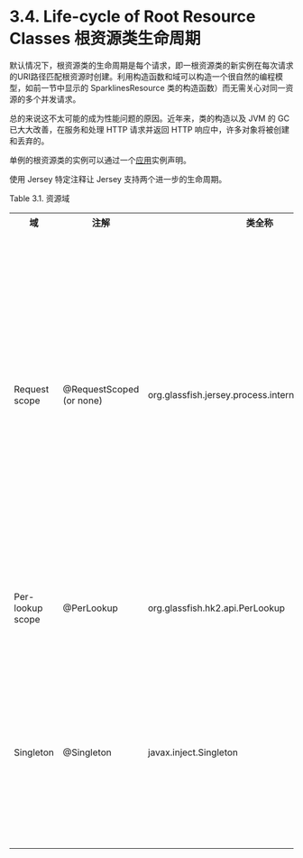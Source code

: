 3.4. Life-cycle of Root Resource Classes 根资源类生命周期
========================

默认情况下，根资源类的生命周期是每个请求，即一根资源类的新实例在每次请求的URI路径匹配根资源时创建。利用构造函数和域可以构造一个很自然的编程模型，如前一节中显示的 SparklinesResource 类的构造函数）而无需关心对同一资源的多个并发请求。

总的来说这不太可能的成为性能问题的原因。近年来，类的构造以及 JVM 的 GC 已大大改善，在服务和处理 HTTP 请求并返回 HTTP 响应中，许多对象将被创建和丢弃的。

单例的根资源类的实例可以通过一个[应用](http://jax-rs-spec.java.net/nonav/$%7Bjaxrs.api.version%7D/apidocs/javax/ws/rs/core/Application.html)实例声明。

使用 Jersey 特定注释让 Jersey 支持两个进一步的生命周期。

Table 3.1. 资源域

<table>
<tr>
<th>域</th>
<th>注解</th>
<th>类全称</th>
<th>描述</th>
</tr>
<tr>
<td>Request scope</td>
<td>@RequestScoped (or none)</td>
<td>org.glassfish.jersey.process.internal.RequestScoped</td>
<td>默认的生命周期（应用时没有注释的存在）。在这个范围的资源实例被创建为每个新的请求和用于该请求的处理。如果资源是在请求处理使用一次以上，总是相同的实例将被使用。这可能发生在匹配中一个资源子资源返回多次。在这种情况下，只有在实例将服务于请求。</td>
</tr>
<tr>
<td>Per-lookup scope</td>
<td>@PerLookup</td>
<td>org.glassfish.hk2.api.PerLookup</td>
<td>在这个范围的资源实例被创建的每一个时间是所需的处理甚至处理相同的请求。</td>
</tr>
<tr>
<td>Singleton</td>
<td>@Singleton</td>
<td>javax.inject.Singleton</td>
<td>在这一范围内，每个 jax-rs 应用只有一个实例。单资源可以注明  @Singleton 它的类可以使用的应用实例注册。你也可以通过注册单实例应用来创建单例。</td>
</tr>
</table>
